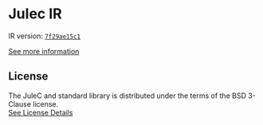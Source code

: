 # Julec IR

IR version: [`7f29ae15c1`](https://github.com/julelang/jule/tree/7f29ae15c18a2eb1a6e63fe3254fa6e4b8635879)

[See more information](https://manual.jule.dev/getting-started/install-from-source/compile-from-ir.html)

## License

The JuleC and standard library is distributed under the terms of the BSD 3-Clause license. \
[See License Details](./LICENSE)
